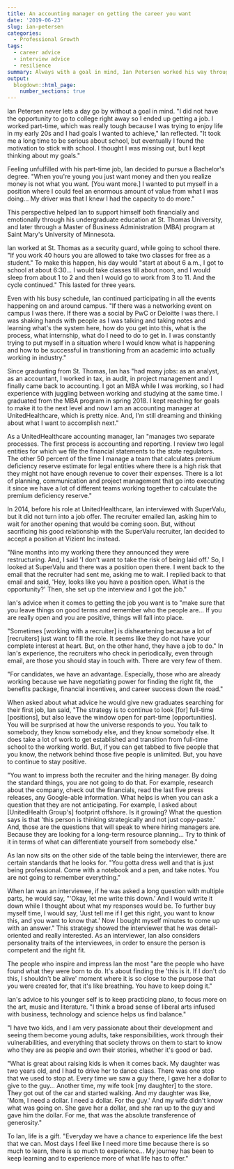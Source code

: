 ```yaml
---
title: An accounting manager on getting the career you want
date: '2019-06-23'
slug: ian-petersen
categories:
  - Professional Growth
tags:
  - career advice
  - interview advice
  - resilience
summary: Always with a goal in mind, Ian Petersen worked his way through his Bachelor's and Master's in Business Administration degrees while working full-time, and ended up in a career he wanted. Through this journey, he has learned many valuable lessons. Read Ian's story to see how he got to where he is today and to gain great insights into how you can break into today's job market.
output:
  blogdown::html_page:
    number_sections: true
---
```


Ian Petersen never lets a day go by without a goal in mind. "I did not have the opportunity to go to college right away so I ended up getting a job. I worked part-time, which was really tough because I was trying to enjoy life in my early 20s and I had goals I wanted to achieve," Ian reflected. "It took me a long time to be serious about school, but eventually I found the motivation to stick with school. I thought I was missing out, but I kept thinking about my goals." 

Feeling unfulfilled with his part-time job, Ian decided to pursue a Bachelor's degree. "When you're young you just want money and then you realize money is not what you want. [You want more.] I wanted to put myself in a position where I could feel an enormous amount of value from what I was doing… My driver was that I knew I had the capacity to do more." 

This perspective helped Ian to support himself both financially and emotionally through his undergraduate education at St. Thomas University, and later through a Master of Business Administration (MBA) program at Saint Mary's University of Minnesota. 

Ian worked at St. Thomas as a security guard, while going to school there. "If you work 40 hours you are allowed to take two classes for free as a student." To make this happen, his day would "start at about 6 a.m., I got to school at about 6:30… I would take classes till about noon, and I would sleep from about 1 to 2 and then I would go to work from 3 to 11. And the cycle continued." This lasted for three years. 

Even with his busy schedule, Ian continued participating in all the events happening on and around campus. "If there was a networking event on campus I was there. If there was a social by PwC or Deloitte I was there. I was shaking hands with people as I was talking and taking notes and learning what's the system here, how do you get into this, what is the process, what internship, what do I need to do to get in. I was constantly trying to put myself in a situation where I would know what is happening and how to be successful in transitioning from an academic into actually working in industry." 

Since graduating from St. Thomas, Ian has "had many jobs: as an analyst, as an accountant, I worked in tax, in audit, in project management and I finally came back to accounting. I got an MBA while I was working, so I had experience with juggling between working and studying at the same time. I graduated from the MBA program in spring 2018. I kept reaching for goals to make it to the next level and now I am an accounting manager at UnitedHealthcare, which is pretty nice. And, I'm still dreaming and thinking about what I want to accomplish next." 

As a UnitedHealthcare accounting manager, Ian "manages two separate processes. The first process is accounting and reporting. I review two legal entities for which we file the financial statements to the state regulators. The other 50 percent of the time I manage a team that calculates premium deficiency reserve estimate for legal entities where there is a high risk that they might not have enough revenue to cover their expenses. There is a lot of planning, communication and project management that go into executing it since we have a lot of different teams working together to calculate the premium deficiency reserve."

In 2014, before his role at UnitedHealthcare, Ian interviewed with SuperValu, but it did not turn into a job offer. The recruiter emailed Ian, asking him to wait for another opening that would be coming soon. But, without sacrificing his good relationship with the SuperValu recruiter, Ian decided to accept a position at Vizient Inc instead. 

"Nine months into my working there they announced they were restructuring. And, I said 'I don't want to take the risk of being laid off.' So, I looked at SuperValu and there was a position open there. I went back to the email that the recruiter had sent me, asking me to wait. I replied back to that email and said, 'Hey, looks like you have a position open. What is the opportunity?' Then, she set up the interview and I got the job." 

Ian's advice when it comes to getting the job you want is to "make sure that you leave things on good terms and remember who the people are… If you are really open and you are positive, things will fall into place.

"Sometimes [working with a recruiter] is disheartening because a lot of [recruiters] just want to fill the role. It seems like they do not have your complete interest at heart. But, on the other hand, they have a job to do." In Ian's experience, the recruiters who check in periodically, even through email, are those you should stay in touch with. There are very few of them. 

"For candidates, we have an advantage. Especially, those who are already working because we have negotiating power for finding the right fit, the benefits package, financial incentives, and career success down the road." 

When asked about what advice he would give new graduates searching for their first job, Ian said, "The strategy is to continue to look [for] full-time [positions], but also leave the window open for part-time [opportunities]. You will be surprised at how the universe responds to you. You talk to somebody, they know somebody else, and they know somebody else. It does take a lot of work to get established and transition from full-time school to the working world. But, if you can get tabbed to five people that you know, the network behind those five people is unlimited. But, you have to continue to stay positive.

"You want to impress both the recruiter and the hiring manager. By doing the standard things, you are not going to do that. For example, research about the company, check out the financials, read the last five press releases, any Google-able information. What helps is when  you can ask a question that they are not anticipating. For example, I asked about [UnitedHealth Group's] footprint offshore. Is it growing? What the question says is that 'this person is thinking strategically and not just copy-paste.' And, those are the questions that will speak to where hiring managers are. Because they are looking for a long-term resource planning… Try to think of it in terms of what can differentiate yourself from somebody else."

As Ian now sits on the other side of the table being the interviewer, there are certain standards  that he looks for. "You gotta dress well and that is just being professional. Come with a notebook and a pen, and take notes. You are not going to remember everything." 

When Ian was an interviewee, if he was asked a long question with multiple parts, he would say, "'Okay, let me write this down.' And I would write it down while I thought about what my responses would be. To further buy myself time, I would say, 'Just tell me if I get this right, you want to know this, and you want to know that.' Now I bought myself minutes to come up with an answer." This strategy showed the interviewer that he was detail-oriented and really interested. As an interviewer, Ian also considers personality traits of the interviewees, in order to ensure the person is competent and the right fit. 

The people who inspire and impress Ian the most "are the people who have found what they were born to do. It's about finding the 'this is it. If I don't do this, I shouldn't be alive' moment where it is so close to the purpose that you were created for, that it's like breathing. You have to keep doing it." 

Ian's advice to his younger self is to keep practicing piano, to focus more on the art, music and literature. "I think a broad sense of liberal arts infused with business, technology and science helps us find balance." 

"I have two kids, and I am very passionate about their development and seeing them become young adults, take responsibilities, work through their vulnerabilities, and everything that society throws on them to start to know who they are as people and own their stories, whether it's good or bad.

"What is great about raising kids is when it comes back. My daughter was two years old, and I had to drive her to dance class. There was one stop that we used to stop at. Every time we saw a guy there, I gave her a dollar to give to the guy… Another time, my wife took [my daughter] to the store. They got out of the car and started walking. And my daughter was like, 'Mom, I need a dollar. I need a dollar. For the guy.' And my wife didn't know what was going on. She gave her a dollar, and she ran up to the guy and gave him the dollar. For me, that was the absolute transference of generosity." 

To Ian, life is a gift. "Everyday we have a chance to experience life the best that we can. Most days I feel like I need more time because there is so much to learn, there is so much to experience… My journey has been to keep learning and to experience more of what life has to offer." 